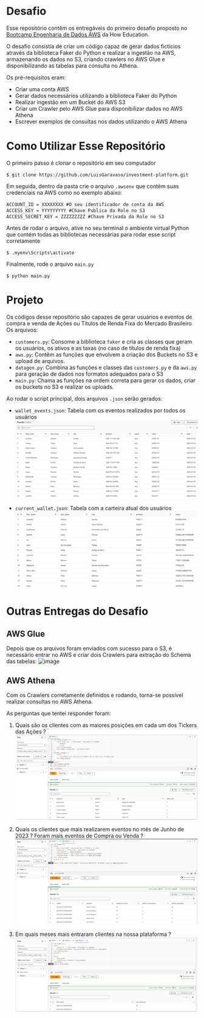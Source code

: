 # Desafio

Esse repositório contêm os entregáveis do primeiro desafio proposto no [Bootcamp Engenharia de Dados AWS](https://howedu.com.br/cohort/engenharia-de-dados/) da How Education.

O desafio consistia de criar um código capaz de gerar dados fictícios através da biblioteca Faker do Python e realizar a ingestão na AWS, armazenando os dados no S3, criando crawlers no AWS Glue e disponibilizando as tabelas para consulta no Athena.

Os pré-requisitos eram:
- Criar uma conta AWS
- Gerar dados necessários utilizando a biblioteca Faker do Python
- Realizar ingestão em um Bucket do AWS S3
- Criar um Crawler pelo AWS Glue para disponibilizar dados no AWS Athena
- Escrever exemplos de consultas nos dados utilizando o AWS Athena

# Como Utilizar Esse Repositório

O primeiro passo é clonar o repositório em seu computador
```
$ git clone https://github.com/LuisGaravaso/investment-platform.git
```

Em seguida, dentro da pasta crie o arquivo `.awsenv` que contém suas credenciais na AWS como no exemplo abaixo:
```
ACCOUNT_ID = XXXXXXXX #O seu identificador de conta da AWS
ACCESS_KEY = YYYYYYYYY #Chave Publica da Role no S3
ACCESS_SECRET_KEY = ZZZZZZZZZ #Chave Privada da Role no S3
```

Antes de rodar o arquivo, ative no seu terminal o ambiente virtual Python que contém todas as bibliotecas necessárias para rodar esse script corretamente
```
$ .myenv\Scripts\activate
```

Finalmente, rode o arquivo `main.py`
```
$ python main.py
```

# Projeto

Os códigos desse repositório são capazes de gerar usuários e eventos de compra e venda de Ações ou Títulos de Renda Fixa do Mercado Brasileiro
Os arquivos:
- `customers.py`: Consome a biblioteca `faker` e cria as classes que geram os usuários, os ativos e as taxas (no caso de títulos de renda fixa)
- `aws.py`: Contêm as funções que envolvem a criação dos Buckets no S3 e upload de arquivos.
- `datagen.py`: Combina as funções e classes das `customers.py` e da `aws.py` para geração de dados nos formatos adequados para o S3
- `main.py`: Chama as funções na ordem correta para gerar os dados, criar os buckets no S3 e realizar os uploads.

Ao rodar o script principal, dois arquivos `.json` serão gerados:
- `wallet_events.json`: Tabela com os eventos realizados por todos os usuários
![Events](https://github.com/LuisGaravaso/investment-platform/blob/main/readme_files/Events.png)

- `current_wallet.json`: Tabela com a carteira atual dos usuários
![CurrentWallet](https://github.com/LuisGaravaso/investment-platform/blob/main/readme_files/CurrentWallet.png)

# Outras Entregas do Desafio

## AWS Glue

Depois que os arquivos foram enviados com sucesso para o S3, é necessário entrar no AWS e criar dois Crawlers para extração do Schema das tabelas:
![image](https://github.com/LuisGaravaso/investment-platform/assets/44078988/3ac7a313-478d-4387-89d2-e1a2816aa5f2)

## AWS Athena

Com os Crawlers corretamente definidos e rodando, torna-se possível realizar consultas no AWS Athena.

As perguntas que tentei responder foram:

1. Quais são os clientes com as maiores posições em cada um dos Tickers das Ações ?
![image](https://github.com/LuisGaravaso/investment-platform/blob/main/readme_files/Query1.png)

2. Quais os clientes que mais realizarem eventos no mês de Junho de 2023 ? Foram mais eventos de Compra ou Venda ?
![image](https://github.com/LuisGaravaso/investment-platform/blob/main/readme_files/Query2.png)

3. Em quais meses mais entraram clientes na nossa plataforma ?
![image](https://github.com/LuisGaravaso/investment-platform/blob/main/readme_files/Query3.png)


